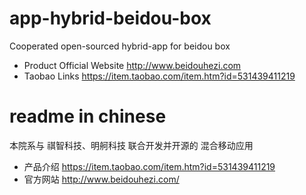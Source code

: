 # app-hybrid-beidou-box

Cooperated open-sourced hybrid-app for beidou box 

* Product Official Website
http://www.beidouhezi.com
* Taobao Links
https://item.taobao.com/item.htm?id=531439411219

# readme in chinese

本院系与 祺智科技、明舸科技 联合开发并开源的 混合移动应用

* 产品介绍
https://item.taobao.com/item.htm?id=531439411219
* 官方网站
http://www.beidouhezi.com/
